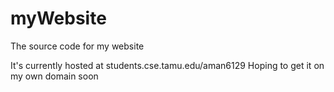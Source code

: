 myWebsite
=========

The source code for my website

It's currently hosted at students.cse.tamu.edu/aman6129
Hoping to get it on my own domain soon
